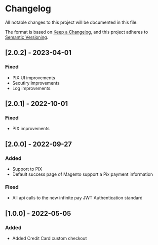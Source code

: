 # Changelog

All notable changes to this project will be documented in this file.

The format is based on [Keep a Changelog](https://keepachangelog.com/en/1.0.0/),
and this project adheres to [Semantic Versioning](https://semver.org/spec/v2.0.0.html).



## [2.0.2] - 2023-04-01
### Fixed
- PIX UI improvements
- Secutiry improvements
- Log improvements

## [2.0.1] - 2022-10-01
### Fixed
- PIX improvements
## [2.0.0] - 2022-09-27

### Added
- Support to PIX
- Default success page of Magento support a Pix payment information

### Fixed
- All api calls to the new infinite pay JWT Authentication standard

## [1.0.0] - 2022-05-05

### Added
- Added Credit Card custom checkout

